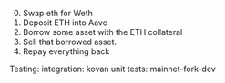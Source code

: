 0. Swap eth for Weth
1. Deposit ETH into Aave
2. Borrow some asset with the ETH collateral
3. Sell that borrowed asset.
4. Repay everything back

Testing:
integration: kovan
unit tests: mainnet-fork-dev
